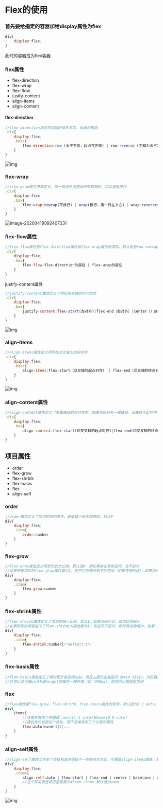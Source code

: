 # Flex的使用

### 首先要给指定的容器加给display属性为flex

```javascript
div{
	display:flex;
}
```

此时的容器成为flex容器

### flex属性

- flex-direction          
- flex-wrap               
- flex-flow               
- jusify-content     
- align-items            
- align-content        



#### flex-direction

```javascript
//flex-direction决定的容器的排序方向，纵向和横向
.div{
	display:flex;
	.box:{
		flex-direction:row (水平方向，起点在左端) | row-reverse (主轴为水平方向，起点在右端) |column (主轴为垂直方向起点在上方) | column-reverse (主轴为垂直方向，起点在下方)
	}
}
```

![img](https://user-gold-cdn.xitu.io/2020/3/20/170f5b0263668657?imageslim)

### flex-wrap

````javascript
//flex-wrap属性用来定义，当一排没办法容纳所有数据时，可以选择换行
.div{
    display:flex
    .box{
        flex-wrap:nowrap(不换行) | wrap(换行，第一行在上方) | wrap-reverse(换行，第一行在下方)
    }
}
````

![image-20200418092407331](C:\Users\前端\AppData\Roaming\Typora\typora-user-images\image-20200418092407331.png)

### flex-flow属性

```JavaScript
//flex-flow属性是flex-direction属性和flex-wrap属性的简写，默认就是row nowrap
.div{
	display:flex;
	.box{
		flex-flow:flex-direction的属性 | flex-wrap的属性
	}
}
```

justify-content属性

```JavaScript
//justify-content属性定义了项目在主轴的对齐方式
.div{
	display:flex;
	.box{
		justify-content:flex-start(左对齐)|flex-end（右对齐）|center（）居中|space-between（两端对齐，项目之间的间隔相等）|space-around（每个项目两侧的间隔相等，所以项目之间的间隔比项目与边框的间隔大一倍
	}
}
```

![img](https://user-gold-cdn.xitu.io/2020/3/20/170f5d38266ef11a?imageslim)

### align-items

```JavaScript
//align-items属性定义项目在交叉轴上如何对齐
.div{
	display:flex;
	.box:{
		align-items:flex-start（交叉轴的起点对齐） | flex-end（交叉轴的终点对齐） | center （交叉轴的中点对齐）| baseline （项目第一行文字的基线赌气） | stretch （如果项目未设置高度或者是auto，将沾满整个容器的高度（默认））
	}
}
```

![img](https://user-gold-cdn.xitu.io/2020/3/20/170f5d66912445e2?imageslim)

### align-content属性

```JavaScript
//align-content属性定义了多跟轴线的对齐方式，如果项目只有一根轴线，该属性不起作用
.div{
	display:flex;
	.box{
		align-content:flex-start(和交叉轴的起点对齐)|flex-end(和交叉轴的终点对齐)|center(和交叉轴的中点对齐)|space-between(交叉轴两点对齐，轴线之间的间距平均分布)|space-around(每根轴线两侧的间距相等，所以轴线之间的间隔比轴线与边框的间隔大一倍)|strech(轴线沾满整个交叉轴)
	}
}
```

## 项目属性

- order
- flex-grow
- flex-shrink
- flex-basis
- flex
- align-self

### order

```javascript
//order属性定义了项目的排列顺序，数值越小排序越靠前，默认0
div{
	display:flex;
	.item{
		order:number
	}
}
```

### flex-grow

```javascript
//flex-grow属性定义项目的放大比例，默认是0，即如果存在剩余空间，也不放大
//如果所有项目的flex-grow属性都为1，则它们将等分剩下的空间（如果还有的话），如果项目中的flex-grow属性为2，则其他的项目为1，前者占据的剩余空间将比其他项多一倍
div{
	display:flex;
	.item{
		flex-grow:number
	}
}
```

### flex-shrink属性

```javascript
//flex-shrink属性定义了项目的缩小比例，默认1，如果空间不足，该项目将缩小
//如果所有的项目定义了flex-shrink的属性都为1，当空间不足时，都将等比例缩小，如果一个项目的flex-shrink属性为0，其他的项目为1，则空间不足时，前者不缩小（负数无效）
div{
	display:flex;
	.item{
		flex-shrink:numberl/*default:1*/
	}
}
```

### flex-basis属性

```JavaScript
//flex-basis属性定义了再分配多余空间之前，项目占据的主轴空间（main size）。浏览器根据这个属性，计算主轴是否还有多余的空间，默认值为auto，即项目本来的大小
//它可以设为跟width或height的属性一样的值（如：350px），则项目占据固定空间
```

### flex

```javascript
//flex属性是flex-grow，flex-shrink，flex-basis属性的简写，默认值为0 1 auto，后两个可选
div{
	items{
		//该属性有两个快捷值：auto(1 1 auto)和none(0 0 auto)
		//建议优先使用这个属性，而不是单独写三个分离的属性
		flex:auto|none|1|2|...
	}
}
```

### align-self属性

```JavaScript
//align-self属性允许单个项目和其他项目不一样的对齐方式，可覆盖align-items属性，默认值是auto，表示继承父元素的align-items属性，如果没有父元素，则等同于stretch
div{
	display:flex;
	.items{
		align-self:auto | flex-start | flex-end | center | baseline | stretch
		//这个其实就是项目里面用的align-items 默认值为auto
	}
}
```

![img](https://user-gold-cdn.xitu.io/2020/3/20/170f5fa3fea0bd08?imageslim)
